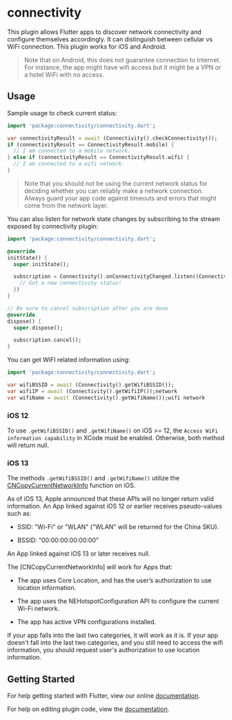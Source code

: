 # connectivity

This plugin allows Flutter apps to discover network connectivity and configure
themselves accordingly. It can distinguish between cellular vs WiFi connection.
This plugin works for iOS and Android.

> Note that on Android, this does not guarantee connection to Internet. For instance,
the app might have wifi access but it might be a VPN or a hotel WiFi with no access.

## Usage

Sample usage to check current status:

```dart
import 'package:connectivity/connectivity.dart';

var connectivityResult = await (Connectivity().checkConnectivity());
if (connectivityResult == ConnectivityResult.mobile) {
  // I am connected to a mobile network.
} else if (connectivityResult == ConnectivityResult.wifi) {
  // I am connected to a wifi network.
}
```

> Note that you should not be using the current network status for deciding
whether you can reliably make a network connection. Always guard your app code
against timeouts and errors that might come from the network layer.

You can also listen for network state changes by subscribing to the stream
exposed by connectivity plugin:

```dart
import 'package:connectivity/connectivity.dart';

@override
initState() {
  super.initState();

  subscription = Connectivity().onConnectivityChanged.listen((ConnectivityResult result) {
    // Got a new connectivity status!
  })
}

// Be sure to cancel subscription after you are done
@override
dispose() {
  super.dispose();

  subscription.cancel();
}
```

You can get WIFI related information using:

```dart
import 'package:connectivity/connectivity.dart';

var wifiBSSID = await (Connectivity().getWifiBSSID());
var wifiIP = await (Connectivity().getWifiIP());network
var wifiName = await (Connectivity().getWifiName());wifi network
```

### iOS 12

To use `.getWifiBSSID()` and `.getWifiName()` on iOS >= 12, the `Access WiFi information capability` in XCode must be enabled. Otherwise, both method will return null.

### iOS 13

The methods `.getWifiBSSID()` and `.getWifiName()` utilize the [CNCopyCurrentNetworkInfo](https://developer.apple.com/documentation/systemconfiguration/1614126-cncopycurrentnetworkinfo) function on iOS.

As of iOS 13, Apple announced that these APIs will no longer return valid information.
An App linked against iOS 12 or earlier receives pseudo-values such as:

 * SSID: "Wi-Fi" or "WLAN" ("WLAN" will be returned for the China SKU).

 * BSSID: "00:00:00:00:00:00"

An App linked against iOS 13 or later receives null.

The [CNCopyCurrentNetworkInfo] will work for Apps that:

  * The app uses Core Location, and has the user’s authorization to use location information.

  * The app uses the NEHotspotConfiguration API to configure the current Wi-Fi network.

  * The app has active VPN configurations installed.

If your app falls into the last two categories, it will work as it is. If your app doesn't fall into the last two categories,
and you still need to access the wifi information, you should request user's authorization to use location information.

## Getting Started

For help getting started with Flutter, view our online
[documentation](http://flutter.io/).

For help on editing plugin code, view the [documentation](https://flutter.io/platform-plugins/#edit-code).
